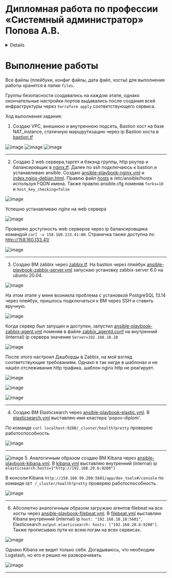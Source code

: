 #  Дипломная работа по профессии «Системный администратор» Попова А.В.

<details>

Содержание
==========
* [Задача](#Задача)
* [Инфраструктура](#Инфраструктура)
    * [Сайт](#Сайт)
    * [Мониторинг](#Мониторинг)
    * [Логи](#Логи)
    * [Сеть](#Сеть)
    * [Резервное копирование](#Резервное-копирование)
    * [Дополнительно](#Дополнительно)
* [Выполнение работы](#Выполнение-работы)
* [Критерии сдачи](#Критерии-сдачи)
* [Как правильно задавать вопросы дипломному руководителю](#Как-правильно-задавать-вопросы-дипломному-руководителю) 

---------

## Задача
Ключевая задача — разработать отказоустойчивую инфраструктуру для сайта, включающую мониторинг, сбор логов и резервное копирование основных данных. Инфраструктура должна размещаться в [Yandex Cloud](https://cloud.yandex.com/) и отвечать минимальным стандартам безопасности: запрещается выкладывать токен от облака в git. Используйте [инструкцию](https://cloud.yandex.ru/docs/tutorials/infrastructure-management/terraform-quickstart#get-credentials).

**Перед началом работы над дипломным заданием изучите [Инструкция по экономии облачных ресурсов](https://github.com/netology-code/devops-materials/blob/master/cloudwork.MD).**

## Инфраструктура
Для развёртки инфраструктуры используйте Terraform и Ansible.  

Не используйте для ansible inventory ip-адреса! Вместо этого используйте fqdn имена виртуальных машин в зоне ".ru-central1.internal". Пример: example.ru-central1.internal  

Важно: используйте по-возможности **минимальные конфигурации ВМ**:2 ядра 20% Intel ice lake, 2-4Гб памяти, 10hdd, прерываемая. 

**Так как прерываемая ВМ проработает не больше 24ч, перед сдачей работы на проверку дипломному руководителю сделайте ваши ВМ постоянно работающими.**

Ознакомьтесь со всеми пунктами из этой секции, не беритесь сразу выполнять задание, не дочитав до конца. Пункты взаимосвязаны и могут влиять друг на друга.

### Сайт
Создайте две ВМ в разных зонах, установите на них сервер nginx, если его там нет. ОС и содержимое ВМ должно быть идентичным, это будут наши веб-сервера.

Используйте набор статичных файлов для сайта. Можно переиспользовать сайт из домашнего задания.

Создайте [Target Group](https://cloud.yandex.com/docs/application-load-balancer/concepts/target-group), включите в неё две созданных ВМ.

Создайте [Backend Group](https://cloud.yandex.com/docs/application-load-balancer/concepts/backend-group), настройте backends на target group, ранее созданную. Настройте healthcheck на корень (/) и порт 80, протокол HTTP.

Создайте [HTTP router](https://cloud.yandex.com/docs/application-load-balancer/concepts/http-router). Путь укажите — /, backend group — созданную ранее.

Создайте [Application load balancer](https://cloud.yandex.com/en/docs/application-load-balancer/) для распределения трафика на веб-сервера, созданные ранее. Укажите HTTP router, созданный ранее, задайте listener тип auto, порт 80.

Протестируйте сайт
`curl -v <публичный IP балансера>:80` 

### Мониторинг
Создайте ВМ, разверните на ней Zabbix. На каждую ВМ установите Zabbix Agent, настройте агенты на отправление метрик в Zabbix. 

Настройте дешборды с отображением метрик, минимальный набор — по принципу USE (Utilization, Saturation, Errors) для CPU, RAM, диски, сеть, http запросов к веб-серверам. Добавьте необходимые tresholds на соответствующие графики.

### Логи
Cоздайте ВМ, разверните на ней Elasticsearch. Установите filebeat в ВМ к веб-серверам, настройте на отправку access.log, error.log nginx в Elasticsearch.

Создайте ВМ, разверните на ней Kibana, сконфигурируйте соединение с Elasticsearch.

### Сеть
Разверните один VPC. Сервера web, Elasticsearch поместите в приватные подсети. Сервера Zabbix, Kibana, application load balancer определите в публичную подсеть.

Настройте [Security Groups](https://cloud.yandex.com/docs/vpc/concepts/security-groups) соответствующих сервисов на входящий трафик только к нужным портам.

Настройте ВМ с публичным адресом, в которой будет открыт только один порт — ssh.  Эта вм будет реализовывать концепцию  [bastion host]( https://cloud.yandex.ru/docs/tutorials/routing/bastion) . Синоним "bastion host" - "Jump host". Подключение  ansible к серверам web и Elasticsearch через данный bastion host можно сделать с помощью  [ProxyCommand](https://docs.ansible.com/ansible/latest/network/user_guide/network_debug_troubleshooting.html#network-delegate-to-vs-proxycommand) . Допускается установка и запуск ansible непосредственно на bastion host.(Этот вариант легче в настройке)

### Резервное копирование
Создайте snapshot дисков всех ВМ. Ограничьте время жизни snaphot в неделю. Сами snaphot настройте на ежедневное копирование.

### Дополнительно
Не входит в минимальные требования. 

1. Для Zabbix можно реализовать разделение компонент - frontend, server, database. Frontend отдельной ВМ поместите в публичную подсеть, назначте публичный IP. Server поместите в приватную подсеть, настройте security group на разрешение трафика между frontend и server. Для Database используйте [Yandex Managed Service for PostgreSQL](https://cloud.yandex.com/en-ru/services/managed-postgresql). Разверните кластер из двух нод с автоматическим failover.
2. Вместо конкретных ВМ, которые входят в target group, можно создать [Instance Group](https://cloud.yandex.com/en/docs/compute/concepts/instance-groups/), для которой настройте следующие правила автоматического горизонтального масштабирования: минимальное количество ВМ на зону — 1, максимальный размер группы — 3.
3. В Elasticsearch добавьте мониторинг логов самого себя, Kibana, Zabbix, через filebeat. Можно использовать logstash тоже.
4. Воспользуйтесь Yandex Certificate Manager, выпустите сертификат для сайта, если есть доменное имя. Перенастройте работу балансера на HTTPS, при этом нацелен он будет на HTTP веб-серверов.

## Выполнение работы
На этом этапе вы непосредственно выполняете работу. При этом вы можете консультироваться с руководителем по поводу вопросов, требующих уточнения.

⚠️ В случае недоступности ресурсов Elastic для скачивания рекомендуется разворачивать сервисы с помощью docker контейнеров, основанных на официальных образах.

**Важно**: Ещё можно задавать вопросы по поводу того, как реализовать ту или иную функциональность. И руководитель определяет, правильно вы её реализовали или нет. Любые вопросы, которые не освещены в этом документе, стоит уточнять у руководителя. Если его требования и указания расходятся с указанными в этом документе, то приоритетны требования и указания руководителя.

## Критерии сдачи
1. Инфраструктура отвечает минимальным требованиям, описанным в [Задаче](#Задача).
2. Предоставлен доступ ко всем ресурсам, у которых предполагается веб-страница (сайт, Kibana, Zabbix).
3. Для ресурсов, к которым предоставить доступ проблематично, предоставлены скриншоты, команды, stdout, stderr, подтверждающие работу ресурса.
4. Работа оформлена в отдельном репозитории в GitHub или в [Google Docs](https://docs.google.com/), разрешён доступ по ссылке. 
5. Код размещён в репозитории в GitHub.
6. Работа оформлена так, чтобы были понятны ваши решения и компромиссы. 
7. Если использованы дополнительные репозитории, доступ к ним открыт. 

## Как правильно задавать вопросы дипломному руководителю
Что поможет решить большинство частых проблем:
1. Попробовать найти ответ сначала самостоятельно в интернете или в материалах курса и только после этого спрашивать у дипломного руководителя. Навык поиска ответов пригодится вам в профессиональной деятельности.
2. Если вопросов больше одного, присылайте их в виде нумерованного списка. Так дипломному руководителю будет проще отвечать на каждый из них.
3. При необходимости прикрепите к вопросу скриншоты и стрелочкой покажите, где не получается. Программу для этого можно скачать [здесь](https://app.prntscr.com/ru/).

Что может стать источником проблем:
1. Вопросы вида «Ничего не работает. Не запускается. Всё сломалось». Дипломный руководитель не сможет ответить на такой вопрос без дополнительных уточнений. Цените своё время и время других.
2. Откладывание выполнения дипломной работы на последний момент.

</details>

# Выполнение работы

Все файлы (плейбуки, конфиг файлы, дата файл, хосты) для выполнения работы хранятся в папке `files`.   
  
Группы безопасности создавались на каждом этапе, однако окончательные настройки портов выдавались после создания всей инфраструктуры через `terraform apply` соответствующего сервиса.

Ход выполнения задания:

1. Создаю VPC, внешнюю и внутреннюю подсеть, Bastion хост на базе NAT_instance, статичную маршрутизацию через ip Bastion хоста в [bastion.tf](https://github.com/goldcomru/diplom-sys/blob/main/files/bastion.tf)

![image](https://github.com/goldcomru/SysAdmin/blob/main/%D1%81%D0%BA%D1%80%D0%B8%D0%BD%D1%8B%20%D0%B4%D0%B8%D0%BF%D0%BB%D0%BE%D0%BC%D0%B0/%D0%9F%D0%BE%D0%B4%D1%81%D0%B5%D1%82%D0%B8.png)
![image](https://github.com/goldcomru/SysAdmin/blob/main/%D1%81%D0%BA%D1%80%D0%B8%D0%BD%D1%8B%20%D0%B4%D0%B8%D0%BF%D0%BB%D0%BE%D0%BC%D0%B0/bastion.png)
![image](https://github.com/goldcomru/SysAdmin/blob/main/%D1%81%D0%BA%D1%80%D0%B8%D0%BD%D1%8B%20%D0%B4%D0%B8%D0%BF%D0%BB%D0%BE%D0%BC%D0%B0/l7.png)

----

2. Создаю 2 web сервера,таргет и бэкэнд группы, http роутер и балансировщик в [nginx.tf](https://github.com/goldcomru/diplom-sys/blob/main/files/nginx.tf). Далее по ssh подключаюсь к bastion и устанавливаю ansible.
Создаю [ansible-playbook-nginx.yml](https://github.com/goldcomru/diplom-sys/blob/main/files/ansible-playbook-nginx.yml) и [index.nginx-debian.html](https://github.com/goldcomru/diplom-sys/blob/main/files/index.nginx-debian.html). Правлю файл [hosts](https://github.com/goldcomru/diplom-sys/blob/main/files/hosts) в /etc/ansible/hosts используя FQDN имена. Также правлю ansible.cfg поменяв `forks=10` и `host_key_checking=false` 

![image](https://github.com/goldcomru/SysAdmin/blob/main/%D1%81%D0%BA%D1%80%D0%B8%D0%BD%D1%8B%20%D0%B4%D0%B8%D0%BF%D0%BB%D0%BE%D0%BC%D0%B0/nginx1.png)

Успешно устанавливаю nginx на web сервера 

![image](https://github.com/goldcomru/SysAdmin/blob/main/%D1%81%D0%BA%D1%80%D0%B8%D0%BD%D1%8B%20%D0%B4%D0%B8%D0%BF%D0%BB%D0%BE%D0%BC%D0%B0/nginx2.png)

Проверяю доступность web серверов через ip балансировщика командой `curl -v 158.160.133.41:80`. Страничка также доступна по http://158.160.133.41/

![image](https://github.com/goldcomru/SysAdmin/blob/main/%D1%81%D0%BA%D1%80%D0%B8%D0%BD%D1%8B%20%D0%B4%D0%B8%D0%BF%D0%BB%D0%BE%D0%BC%D0%B0/nginx3.png)

----

3. Создаю ВМ zabbix через [zabbix.tf](https://github.com/goldcomru/diplom-sys/blob/main/files/zabbix.tf). На bastion через плейбук [ansible-playbook-zabbix-server.yml](https://github.com/goldcomru/diplom-sys/blob/main/files/ansible-playbook-zabbix-server.yml) запускаю установку zabbix-server 6.0 на ubuntu 20.04.

![image](https://github.com/goldcomru/SysAdmin/blob/main/%D1%81%D0%BA%D1%80%D0%B8%D0%BD%D1%8B%20%D0%B4%D0%B8%D0%BF%D0%BB%D0%BE%D0%BC%D0%B0/zabbixserver1.png)

На этом этапе у меня возникла проблема с установкой PostgreSQL 13.14 через плейбук, пришлось подключаться к ВМ через SSH и ставить вручную. 

![image](https://github.com/goldcomru/SysAdmin/blob/main/%D1%81%D0%BA%D1%80%D0%B8%D0%BD%D1%8B%20%D0%B4%D0%B8%D0%BF%D0%BB%D0%BE%D0%BC%D0%B0/psql.png)

Когда сервер был запущен и доступен, запустил [ansible-playbook-zabbix-agent.yml](https://github.com/goldcomru/diplom-sys/blob/main/files/ansible-playbook-zabbix-agent.yml) поменяв в файле [zabbix_agentd.conf](https://github.com/goldcomru/diplom-sys/blob/main/files/zabbix_agentd.conf) на внутренний (internal) ip сервера значение `Server=192.168.10.10`

![image](https://github.com/goldcomru/SysAdmin/blob/main/%D1%81%D0%BA%D1%80%D0%B8%D0%BD%D1%8B%20%D0%B4%D0%B8%D0%BF%D0%BB%D0%BE%D0%BC%D0%B0/zabbixagent1.png)

После этого настроил Дашборды в Zabbix, на мой взгляд соответствующие требованиям. Однако я так нигде в шаблонах и не нашёл отслеживание http трафика, шаблон nginx http не реагирует.

![image](https://github.com/goldcomru/SysAdmin/blob/main/%D1%81%D0%BA%D1%80%D0%B8%D0%BD%D1%8B%20%D0%B4%D0%B8%D0%BF%D0%BB%D0%BE%D0%BC%D0%B0/zabbixdash1.png)

![image](https://github.com/goldcomru/SysAdmin/blob/main/%D1%81%D0%BA%D1%80%D0%B8%D0%BD%D1%8B%20%D0%B4%D0%B8%D0%BF%D0%BB%D0%BE%D0%BC%D0%B0/zabbixdash2.png)

![image](https://github.com/goldcomru/SysAdmin/blob/main/%D1%81%D0%BA%D1%80%D0%B8%D0%BD%D1%8B%20%D0%B4%D0%B8%D0%BF%D0%BB%D0%BE%D0%BC%D0%B0/zabbixdash3.png)

----

4. Создаю ВМ Elasticsearch через [ansible-playbook-elastic.yml](https://github.com/goldcomru/diplom-sys/blob/main/files/ansible-playbook-elastic.yml). В [elasticsearch.yml](https://github.com/goldcomru/diplom-sys/blob/main/files/elasticsearch.yml) выставляю имя кластера 'popov-diplom'.

По команде `curl localhost:9200/_cluster/health?pretty` проверяю работоспособность.

![image](https://github.com/goldcomru/SysAdmin/blob/main/%D1%81%D0%BA%D1%80%D0%B8%D0%BD%D1%8B%20%D0%B4%D0%B8%D0%BF%D0%BB%D0%BE%D0%BC%D0%B0/health.png)

----
![image]()
5. Аналогичным образом создаю ВМ Kibana через [ansible-playbook-kibana.yml](https://github.com/goldcomru/diplom-sys/blob/main/files/ansible-playbook-kibana.yml). В [kibana.yml](https://github.com/goldcomru/diplom-sys/blob/main/files/kibana.yml) выставляю внутренний (internal) ip `elasticsearch.hosts=["http://192.168.20.6:9200"]`

В консоли Kibana `http://158.160.99.208:5601/app/dev_tools#/console` по команде `GET /_cluster/health?pretty` проверяю работоспособность.

![image](https://github.com/goldcomru/SysAdmin/blob/main/%D1%81%D0%BA%D1%80%D0%B8%D0%BD%D1%8B%20%D0%B4%D0%B8%D0%BF%D0%BB%D0%BE%D0%BC%D0%B0/health2.png)

----

6. Абсолютно аналогичным образом загружаю агентов filebeat на все хосты через [ansible-playbook-filebeat.yml](https://github.com/goldcomru/diplom-sys/blob/main/files/ansible-playbook-filebeat.yml). В [filebeat.yml](https://github.com/goldcomru/diplom-sys/blob/main/files/filebeat.yml) выставляю Kibana внутренний (internal) ip `host: "192.168.10.18:5601"`, Elasticsearch `output.elasticsearch: hosts: ["192.168.20.6:9200"]`. Также прописываю пути ко всем логам на всех сервисах.

![image](https://github.com/goldcomru/SysAdmin/blob/main/%D1%81%D0%BA%D1%80%D0%B8%D0%BD%D1%8B%20%D0%B4%D0%B8%D0%BF%D0%BB%D0%BE%D0%BC%D0%B0/logs.png)

Однако Kibana не видит только себя. Догадываюсь, что необходим Logstash, но его я решил не разворачивать.

![image](https://github.com/goldcomru/SysAdmin/blob/main/%D1%81%D0%BA%D1%80%D0%B8%D0%BD%D1%8B%20%D0%B4%D0%B8%D0%BF%D0%BB%D0%BE%D0%BC%D0%B0/gdekibana.png)

----
